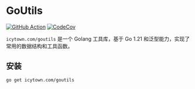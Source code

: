 # GoUtils

[![GitHub Action](https://github.com/MegaShow/goutils/actions/workflows/main.yaml/badge.svg)](https://github.com/MegaShow/goutils/actions/workflows/main.yaml)
[![CodeCov](https://codecov.io/gh/MegaShow/goutils/graph/badge.svg?token=VI2BCE8X5H)](https://codecov.io/gh/MegaShow/goutils)

`icytown.com/goutils` 是一个 Golang 工具库，基于 Go 1.21 和泛型能力，实现了常用的数据结构和工具函数。

## 安装

```sh
go get icytown.com/goutils
```

